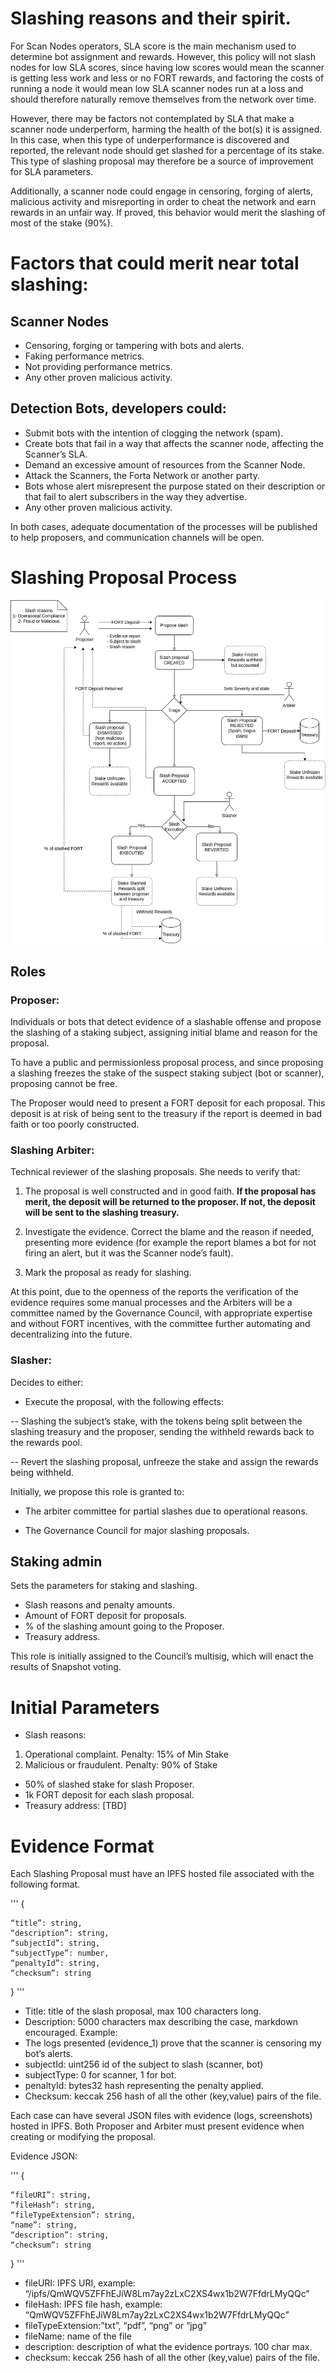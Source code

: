 # Slashing reasons and their spirit.

For Scan Nodes operators, SLA score is the main mechanism used to determine bot assignment and rewards. However, this policy will not slash nodes for low SLA scores, since having low scores would mean the scanner is getting less work and less or no FORT rewards, and factoring the costs of running a node it would mean low SLA scanner nodes run at a loss and should therefore naturally remove themselves from the network over time.

However, there may be factors not contemplated by SLA that make a scanner node underperform, harming the health of the bot(s) it is assigned. In this case, when this type of underperformance is discovered and reported, the relevant node should get slashed for a percentage of its stake. This type of slashing proposal may therefore be a source of improvement for SLA parameters.

Additionally, a scanner node could engage in censoring, forging of alerts, malicious activity and misreporting in order to cheat the network and earn rewards in an unfair way. If proved, this behavior would merit the slashing of most of the stake (90%).

# Factors that could merit near total slashing:

## Scanner Nodes

- Censoring, forging or tampering with bots and alerts.
- Faking performance metrics.
- Not providing performance metrics.
- Any other proven malicious activity.

## Detection Bots, developers could:

- Submit bots with the intention of clogging the network (spam).
- Create bots that fail in a way that affects the scanner node, affecting the Scanner’s SLA.
- Demand an excessive amount of resources from the Scanner Node.
- Attack the Scanners, the Forta Network or another party.
- Bots whose alert misrepresent the purpose stated on their description or that fail to alert subscribers in the way they advertise.
- Any other proven malicious activity.

In both cases, adequate documentation of the processes will be published to help proposers, and communication channels will be open.

# Slashing Proposal Process

![Process](slashing_process.png)

##  Roles

### Proposer:
Individuals or bots that detect evidence of a slashable offense and propose the slashing of a staking subject, assigning initial blame and reason for the proposal.

To have a public and permissionless proposal process, and since proposing a slashing freezes the stake of the suspect staking subject (bot or scanner), proposing cannot be free.

The Proposer would need to present a FORT deposit for each proposal. This deposit is at risk of being sent to the treasury if the report is deemed in bad faith or too poorly constructed.

### Slashing Arbiter:
Technical reviewer of the slashing proposals. She needs to verify that:

1. The proposal is well constructed and in good faith. **If the proposal has merit, the deposit will be returned to the proposer. If not, the deposit will be sent to the slashing treasury.**

2. Investigate the evidence. Correct the blame and the reason if needed, presenting more evidence (for example the report blames a bot for not firing an alert, but it was the Scanner node’s fault).

3. Mark the proposal as ready for slashing.

At this point, due to the openness of the reports the verification of the evidence requires some manual processes and the Arbiters will be a committee named by the Governance Council, with appropriate expertise and without FORT incentives, with the committee further automating and decentralizing into the future.

### Slasher:

Decides to either:

- Execute the proposal, with the following effects:

-- Slashing the subject’s stake, with the tokens being split between the slashing treasury and the proposer, sending the withheld rewards back to the rewards pool.

-- Revert the slashing proposal, unfreeze the stake and assign the rewards being withheld.

Initially, we propose this role is granted to:

- The arbiter committee for partial slashes due to operational reasons.

- The Governance Council for major slashing proposals.

## Staking admin

Sets the parameters for staking and slashing.

- Slash reasons and penalty amounts.
- Amount of FORT deposit for proposals.
- % of the slashing amount going to the Proposer.
- Treasury address.

This role is initially assigned to the Council’s multisig, which will enact the results of Snapshot voting.


# Initial Parameters

- Slash reasons:

1. Operational complaint. Penalty: 15% of Min Stake
2. Malicious or fraudulent. Penalty: 90% of Stake

- 50% of slashed stake for slash Proposer.
- 1k FORT deposit for each slash proposal.
- Treasury address: [TBD]


# Evidence Format
Each Slashing Proposal must have an IPFS hosted file associated with the following format.

'''
{

    “title”: string,
    “description”: string,
    “subjectId”: string,
    “subjectType”: number,
    “penaltyId”: string,
    “checksum”: string
}
'''

- Title: title of the slash proposal, max 100 characters long.
- Description: 5000 characters max describing the case, markdown encouraged. Example:
- The logs presented (evidence_1) prove that the scanner is censoring my bot’s alerts.
- subjectId: uint256 id of the subject to slash (scanner, bot)
- subjectType: 0 for scanner, 1 for bot.
- penaltyId: bytes32 hash representing the penalty applied.
- Checksum: keccak 256 hash of all the other (key,value) pairs of the file.

Each case can have several JSON files with evidence (logs, screenshots) hosted in IPFS. Both Proposer and Arbiter must present evidence when creating or modifying the proposal.

Evidence JSON:

'''
{

    “fileURI”: string,
    “fileHash”: string,
    “fileTypeExtension”: string,
    “name”: string,
    “description”: string,
    “checksum”: string

}
'''

- fileURI: IPFS URI, example: “/ipfs/QmWQV5ZFFhEJiW8Lm7ay2zLxC2XS4wx1b2W7FfdrLMyQQc”
- fileHash: IPFS file hash, example: “QmWQV5ZFFhEJiW8Lm7ay2zLxC2XS4wx1b2W7FfdrLMyQQc”
- fileTypeExtension:”txt”, “pdf”, “png” or “jpg”
- fileName: name of the file
- description: description of what the evidence portrays. 100 char max.
- checksum: keccak 256 hash of all the other (key,value) pairs of the file.
